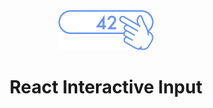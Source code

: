 <center>
  <img src="assets/interactive-input-icon.svg" alt="" height="64" aria-hidden="true" />
  <h1>React Interactive Input</h1>
</center>
